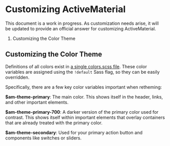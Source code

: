 # Customizing ActiveMaterial

This document is a work in progress. As customization needs arise, it
will be updated to provide an official answer for customizing ActiveMaterial.

1. Customizing the Color Theme

## Customizing the Color Theme

Definitions of all colors exist in
[a single colors.scss file](`../app/assets/stylesheets/active_material/values/colors.scss`). These
color variables are assigned using the `!default` Sass flag, so they
can be easily overridden.

Specifically, there are a few key color variables important when
retheming:

**$am-theme-primary**: The main color. This shows itself in the
  header, links, and other important elements.

**$am-theme-primary-700**: A darker version of the primary color used for
contrast. This shows itself within important elements that overlay
containers that are already treated with the primary color.

**$am-theme-secondary**: Used for your primary action button and
  components like switches or sliders.
